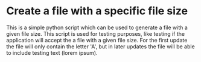 # Create a file with a specific file size
This is a simple python script which can be used to generate a file with a given file size. This script is used for testing purposes, like testing if the application will accept the a file with a given file size. 
For the first update the file will only contain the letter 'A', but in later updates the file will be able to include testing text (lorem ipsum). 
